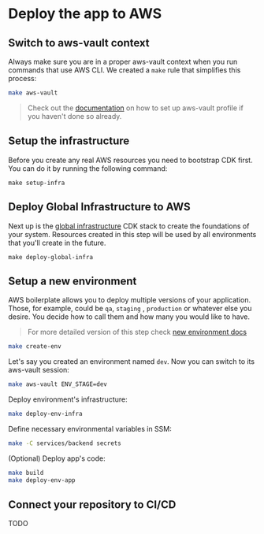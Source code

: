 # Deploy the app to AWS

## Switch to aws-vault context
Always make sure you are in a proper aws-vault context when you run commands that use AWS CLI.
We created a `make` rule that simplifies this process:

```sh
make aws-vault
```

> Check out the [documentation](/docs/aws-vault.md) on how to set up aws-vault profile if you haven't done so already.

## Setup the infrastructure
Before you create any real AWS resources you need to bootstrap CDK first. You can do it by running the following command:

```shell
make setup-infra
```

##  Deploy Global Infrastructure to AWS
Next up is the [global infrastructure](/docs/infrastructure-components.md#global-infrastructure) CDK stack to create 
the foundations of your system. Resources created in this step will be used by all environments that you'll create in the 
future.

```shell
make deploy-global-infra
```

## Setup a new environment
AWS boilerplate allows you to deploy multiple versions of your application. Those, for example, could be `qa`, `staging`
, `production` or whatever else you desire. You decide how to call them and how many you would like to have.

> For more detailed version of this step check [new environment docs](/docs/app-environment)

```sh
make create-env
```

Let's say you created an environment named `dev`. Now you can switch to its aws-vault session:
```sh
make aws-vault ENV_STAGE=dev
```

Deploy environment's infrastructure:
```sh
make deploy-env-infra 
```

Define necessary environmental variables in SSM:
```sh
make -C services/backend secrets
```

(Optional) Deploy app's code:
```sh
make build
make deploy-env-app
```

## Connect your repository to CI/CD

TODO
